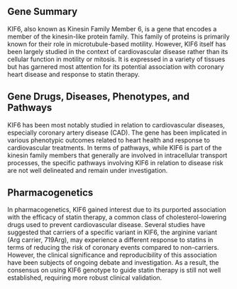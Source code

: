 ## Gene Summary
KIF6, also known as Kinesin Family Member 6, is a gene that encodes a member of the kinesin-like protein family. This family of proteins is primarily known for their role in microtubule-based motility. However, KIF6 itself has been largely studied in the context of cardiovascular disease rather than its cellular function in motility or mitosis. It is expressed in a variety of tissues but has garnered most attention for its potential association with coronary heart disease and response to statin therapy.

## Gene Drugs, Diseases, Phenotypes, and Pathways
KIF6 has been most notably studied in relation to cardiovascular diseases, especially coronary artery disease (CAD). The gene has been implicated in various phenotypic outcomes related to heart health and response to cardiovascular treatments. In terms of pathways, while KIF6 is part of the kinesin family members that generally are involved in intracellular transport processes, the specific pathways involving KIF6 in relation to disease risk are not well delineated and remain under investigation.

## Pharmacogenetics
In pharmacogenetics, KIF6 gained interest due to its purported association with the efficacy of statin therapy, a common class of cholesterol-lowering drugs used to prevent cardiovascular disease. Several studies have suggested that carriers of a specific variant in KIF6, the arginine variant (Arg carrier, 719Arg), may experience a different response to statins in terms of reducing the risk of coronary events compared to non-carriers. However, the clinical significance and reproducibility of this association have been subjects of ongoing debate and investigation. As a result, the consensus on using KIF6 genotype to guide statin therapy is still not well established, requiring more robust clinical validation.